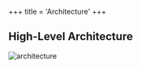 +++
title = 'Architecture'
+++

## High-Level Architecture
![architecture](https://github.com/none-word/inno-alumni-portal-docs.github.io/assets/54961113/a8bc5a8c-626f-42b3-8f56-b0bc99a48a63)
